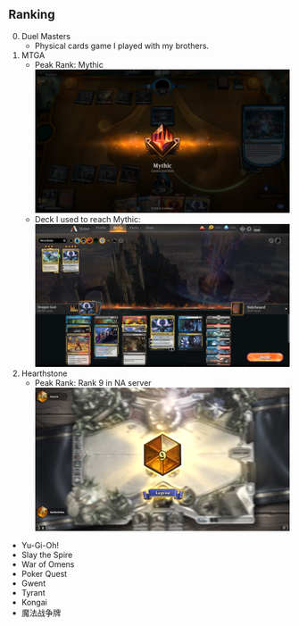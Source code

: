 ## Ranking

0. Duel Masters
    - Physical cards game I played with my brothers.
1. MTGA
    - Peak Rank: Mythic
    ![MTGA_Mythic](/images/MTGA_Mythic.png)
    - Deck I used to reach Mythic:
    ![MTGA_Grixis_Dragon_God](/images/MTGA_Grixis_Dragon_God.png)
2. Hearthstone
    - Peak Rank: Rank 9 in NA server
    ![Hearthstone_Rank_9_Legend](/images/Hearthstone_Rank_9_Legend.png)

- Yu-Gi-Oh!
- Slay the Spire
- War of Omens
- Poker Quest
- Gwent
- Tyrant
- Kongai
- 魔法战争牌
